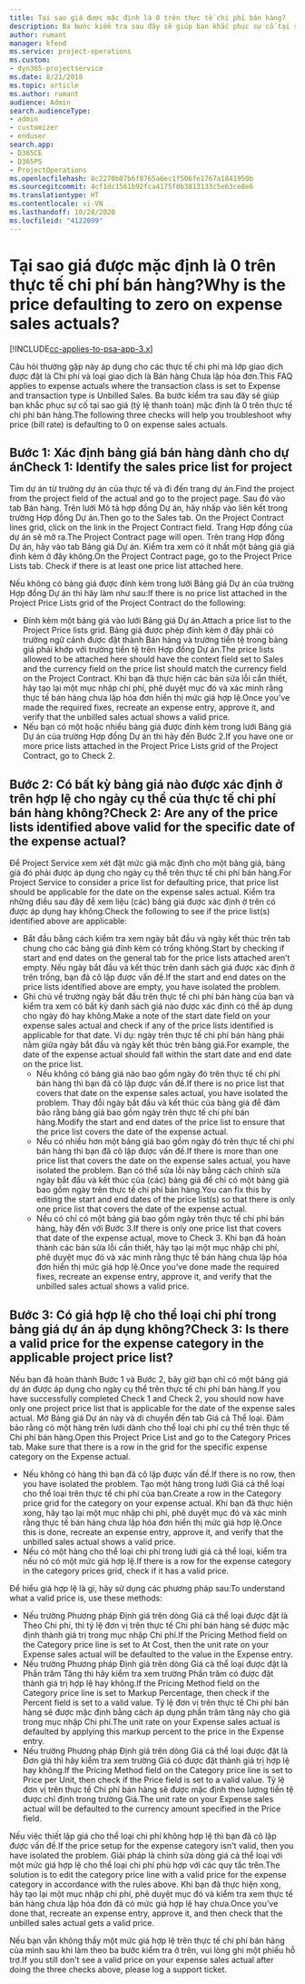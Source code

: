 ```yaml
---
title: Tại sao giá được mặc định là 0 trên thực tế chi phí bán hàng?
description: Ba bước kiểm tra sau đây sẽ giúp bạn khắc phục sự cố tại sao giá mặc định là 0 trên thực tế chi phí bán hàng.
author: rumant
manager: kfend
ms.service: project-operations
ms.custom:
- dyn365-projectservice
ms.date: 8/21/2018
ms.topic: article
ms.author: rumant
audience: Admin
search.audienceType:
- admin
- customizer
- enduser
search.app:
- D365CE
- D365PS
- ProjectOperations
ms.openlocfilehash: 8c2270b07b6f8765a6ec1f506fe1767a1841950b
ms.sourcegitcommit: 4cf1dc1561b92fca4175f0b3813133c5e63ce8e6
ms.translationtype: HT
ms.contentlocale: vi-VN
ms.lasthandoff: 10/28/2020
ms.locfileid: "4122099"
---
```

# <a name="why-is-the-price-defaulting-to-zero-on-expense-sales-actuals"></a><span data-ttu-id="4337d-103">Tại sao giá được mặc định là 0 trên thực tế chi phí bán hàng?</span><span class="sxs-lookup"><span data-stu-id="4337d-103">Why is the price defaulting to zero on expense sales actuals?</span></span>

[!INCLUDE[cc-applies-to-psa-app-3.x](../includes/cc-applies-to-psa-app-3x.md)]

<span data-ttu-id="4337d-104">Câu hỏi thường gặp này áp dụng cho các thực tế chi phí mà lớp giao dịch được đặt là Chi phí và loại giao dịch là Bán hàng Chưa lập hóa đơn.</span><span class="sxs-lookup"><span data-stu-id="4337d-104">This FAQ applies to expense actuals where the transaction class is set to Expense and transaction type is Unbilled Sales.</span></span> <span data-ttu-id="4337d-105">Ba bước kiểm tra sau đây sẽ giúp bạn khắc phục sự cố tại sao giá (tỷ lệ thanh toán) mặc định là 0 trên thực tế chi phí bán hàng.</span><span class="sxs-lookup"><span data-stu-id="4337d-105">The following three checks will help you troubleshoot why price (bill rate) is defaulting to 0 on expense sales actuals.</span></span>

## <a name="check-1-identify-the-sales-price-list-for-project"></a><span data-ttu-id="4337d-106">Bước 1: Xác định bảng giá bán hàng dành cho dự án</span><span class="sxs-lookup"><span data-stu-id="4337d-106">Check 1: Identify the sales price list for project</span></span>

<span data-ttu-id="4337d-107">Tìm dự án từ trường dự án của thực tế và đi đến trang dự án.</span><span class="sxs-lookup"><span data-stu-id="4337d-107">Find the project from the project field of the actual and go to the project page.</span></span> <span data-ttu-id="4337d-108">Sau đó vào tab Bán hàng. Trên lưới Mô tả hợp đồng Dự án, hãy nhấp vào liên kết trong trường Hợp đồng Dự án.</span><span class="sxs-lookup"><span data-stu-id="4337d-108">Then go to the Sales tab. On the Project Contract lines grid, click on the link in the Project Contract field.</span></span> <span data-ttu-id="4337d-109">Trang Hợp đồng của dự án sẽ mở ra.</span><span class="sxs-lookup"><span data-stu-id="4337d-109">The Project Contract page will open.</span></span> <span data-ttu-id="4337d-110">Trên trang Hợp đồng Dự án, hãy vào tab Bảng giá Dự án. Kiểm tra xem có ít nhất một bảng giá giá đính kèm ở đây không.</span><span class="sxs-lookup"><span data-stu-id="4337d-110">On the Project Contract page, go to the Project Price Lists tab. Check if there is at least one price list attached here.</span></span>

<span data-ttu-id="4337d-111">Nếu không có bảng giá được đính kèm trong lưới Bảng giá Dự án của trường Hợp đồng Dự án thì hãy làm như sau:</span><span class="sxs-lookup"><span data-stu-id="4337d-111">If there is no price list attached in the Project Price Lists grid of the Project Contract do the following:</span></span>

- <span data-ttu-id="4337d-112">Đính kèm một bảng giá vào lưới Bảng giá Dự án.</span><span class="sxs-lookup"><span data-stu-id="4337d-112">Attach a price list to the Project Price lists grid.</span></span> <span data-ttu-id="4337d-113">Bảng giá được phép đính kèm ở đây phải có trường ngữ cảnh được đặt thành Bán hàng và trường tiền tệ trong bảng giá phải khớp với trường tiền tệ trên Hợp đồng Dự án.</span><span class="sxs-lookup"><span data-stu-id="4337d-113">The price lists allowed to be attached here should have the context field set to Sales and the currency field on the price list should match the currency field on the Project Contract.</span></span> <span data-ttu-id="4337d-114">Khi bạn đã thực hiện các bản sửa lỗi cần thiết, hãy tạo lại một mục nhập chi phí, phê duyệt mục đó và xác minh rằng thực tế bán hàng chưa lập hóa đơn hiển thị mức giá hợp lệ.</span><span class="sxs-lookup"><span data-stu-id="4337d-114">Once you’ve made the required fixes, recreate an expense entry, approve it, and verify that the unbilled sales actual shows a valid price.</span></span>
- <span data-ttu-id="4337d-115">Nếu bạn có một hoặc nhiều bảng giá được đính kèm trong lưới Bảng giá Dự án của trường Hợp đồng Dự án thì hãy đến Bước 2.</span><span class="sxs-lookup"><span data-stu-id="4337d-115">If you have one or more price lists attached in the Project Price Lists grid of the Project Contract, go to Check 2.</span></span>

## <a name="check-2-are-any-of-the-price-lists-identified-above-valid-for-the-specific-date-of-the-expense-actual"></a><span data-ttu-id="4337d-116">Bước 2: Có bất kỳ bảng giá nào được xác định ở trên hợp lệ cho ngày cụ thể của thực tế chi phí bán hàng không?</span><span class="sxs-lookup"><span data-stu-id="4337d-116">Check 2: Are any of the price lists identified above valid for the specific date of the expense actual?</span></span>

<span data-ttu-id="4337d-117">Để Project Service xem xét đặt mức giá mặc định cho một bảng giá, bảng giá đó phải được áp dụng cho ngày cụ thể trên thực tế chi phí bán hàng.</span><span class="sxs-lookup"><span data-stu-id="4337d-117">For Project Service to consider a price list for defaulting price, that price list should be applicable for the date on the expense sales actual.</span></span> <span data-ttu-id="4337d-118">Kiểm tra những điều sau đây để xem liệu (các) bảng giá được xác định ở trên có được áp dụng hay không:</span><span class="sxs-lookup"><span data-stu-id="4337d-118">Check the following to see if the price list(s) identified above are applicable:</span></span>

- <span data-ttu-id="4337d-119">Bắt đầu bằng cách kiểm tra xem ngày bắt đầu và ngày kết thúc trên tab chung cho các bảng giá đính kèm có trống không.</span><span class="sxs-lookup"><span data-stu-id="4337d-119">Start by checking if start and end dates on the general tab for the price lists attached aren’t empty.</span></span> <span data-ttu-id="4337d-120">Nếu ngày bắt đầu và kết thúc trên danh sách giá được xác định ở trên trống, bạn đã cô lập được vấn đề.</span><span class="sxs-lookup"><span data-stu-id="4337d-120">If the start and end dates on the price lists identified above are empty, you have isolated the problem.</span></span> 
- <span data-ttu-id="4337d-121">Ghi chú về trường ngày bắt đầu trên thực tế chi phí bán hàng của bạn và kiểm tra xem có bất kỳ danh sách giá nào được xác định có thể áp dụng cho ngày đó hay không.</span><span class="sxs-lookup"><span data-stu-id="4337d-121">Make a note of the start date field on your expense sales actual and check if any of the price lists identified is applicable for that date.</span></span> <span data-ttu-id="4337d-122">Ví dụ: ngày trên thực tế chi phí bán hàng phải nằm giữa ngày bắt đầu và ngày kết thúc trên bảng giá.</span><span class="sxs-lookup"><span data-stu-id="4337d-122">For example, the date of the expense actual should fall within the start date and end date on the price list.</span></span> 
    - <span data-ttu-id="4337d-123">Nếu không có bảng giá nào bao gồm ngày đó trên thực tế chi phí bán hàng thì bạn đã cô lập được vấn đề.</span><span class="sxs-lookup"><span data-stu-id="4337d-123">If there is no price list that covers that date on the expense sales actual, you have isolated the problem.</span></span> <span data-ttu-id="4337d-124">Thay đổi ngày bắt đầu và kết thúc của bảng giá để đảm bảo rằng bảng giá bao gồm ngày trên thực tế chi phí bán hàng.</span><span class="sxs-lookup"><span data-stu-id="4337d-124">Modify the start and end dates of the price list to ensure that the price list covers the date of the expense actual.</span></span> 
    - <span data-ttu-id="4337d-125">Nếu có nhiều hơn một bảng giá bao gồm ngày đó trên thực tế chi phí bán hàng thì bạn đã cô lập được vấn đề.</span><span class="sxs-lookup"><span data-stu-id="4337d-125">If there is more than one price list that covers the date on the expense sales actual, you have isolated the problem.</span></span> <span data-ttu-id="4337d-126">Bạn có thể sửa lỗi này bằng cách chỉnh sửa ngày bắt đầu và kết thúc của (các) bảng giá để chỉ có một bảng giá bao gồm ngày trên thực tế chi phí bán hàng.</span><span class="sxs-lookup"><span data-stu-id="4337d-126">You can fix this by editing the start and end dates of the price list(s) so that there is only one price list that covers the date of the expense actual.</span></span> 
    - <span data-ttu-id="4337d-127">Nếu có chỉ có một bảng giá bao gồm ngày trên thực tế chi phí bán hàng, hãy đến với Bước 3.</span><span class="sxs-lookup"><span data-stu-id="4337d-127">If there is only one price list that covers that date of the expense actual, move to Check 3.</span></span>
<span data-ttu-id="4337d-128">Khi bạn đã hoàn thành các bản sửa lỗi cần thiết, hãy tạo lại một mục nhập chi phí, phê duyệt mục đó và xác minh rằng thực tế bán hàng chưa lập hóa đơn hiển thị mức giá hợp lệ.</span><span class="sxs-lookup"><span data-stu-id="4337d-128">Once you’ve done made the required fixes, recreate an expense entry, approve it, and verify that the unbilled sales actual shows a valid price.</span></span>

## <a name="check-3-is-there-a-valid-price-for-the-expense-category-in-the-applicable-project-price-list"></a><span data-ttu-id="4337d-129">Bước 3: Có giá hợp lệ cho thể loại chi phí trong bảng giá dự án áp dụng không?</span><span class="sxs-lookup"><span data-stu-id="4337d-129">Check 3: Is there a valid price for the expense category in the applicable project price list?</span></span> 

<span data-ttu-id="4337d-130">Nếu bạn đã hoàn thành Bước 1 và Bước 2, bây giờ bạn chỉ có một bảng giá dự án được áp dụng cho ngày cụ thể trên thực tế chi phí bán hàng.</span><span class="sxs-lookup"><span data-stu-id="4337d-130">If you have successfully completed Check 1 and Check 2, you should now have only one project price list that is applicable for the date of the expense sales actual.</span></span> <span data-ttu-id="4337d-131">Mở Bảng giá Dự án này và di chuyển đến tab Giá cả Thể loại. Đảm bảo rằng có một hàng trên lưới dành cho thể loại chi phí cụ thể trên thực tế Chi phí bán hàng.</span><span class="sxs-lookup"><span data-stu-id="4337d-131">Open this Project Price List and go to the Category Prices tab. Make sure that there is a row in the grid for the specific expense category on the Expense actual.</span></span>
 
- <span data-ttu-id="4337d-132">Nếu không có hàng thì bạn đã cô lập được vấn đề.</span><span class="sxs-lookup"><span data-stu-id="4337d-132">If there is no row, then you have isolated the problem.</span></span> <span data-ttu-id="4337d-133">Tạo một hàng trong lưới Giá cả thể loại cho thể loại trên thực tế chi phí của bạn.</span><span class="sxs-lookup"><span data-stu-id="4337d-133">Create a row in the Category price grid for the category on your expense actual.</span></span> <span data-ttu-id="4337d-134">Khi bạn đã thực hiện xong, hãy tạo lại một mục nhập chi phí, phê duyệt mục đó và xác minh rằng thực tế bán hàng chưa lập hóa đơn hiển thị mức giá hợp lệ.</span><span class="sxs-lookup"><span data-stu-id="4337d-134">Once this is done, recreate an expense entry, approve it, and verify that the unbilled sales actual shows a valid price.</span></span> 
- <span data-ttu-id="4337d-135">Nếu có một hàng cho thể loại chi phí trong lưới giá cả thể loại, kiểm tra nếu nó có một mức giá hợp lệ.</span><span class="sxs-lookup"><span data-stu-id="4337d-135">If there is a row for the expense category in the category prices grid, check if it has a valid price.</span></span>

<span data-ttu-id="4337d-136">Để hiểu giá hợp lệ là gì, hãy sử dụng các phương pháp sau:</span><span class="sxs-lookup"><span data-stu-id="4337d-136">To understand what a valid price is, use these methods:</span></span>

- <span data-ttu-id="4337d-137">Nếu trường Phương pháp Định giá trên dòng Giá cả thể loại được đặt là Theo Chi phí, thì tỷ lệ đơn vị trên thực tế Chi phí bán hàng sẽ được mặc định thành giá trị trong mục nhập Chi phí.</span><span class="sxs-lookup"><span data-stu-id="4337d-137">If the Pricing Method field on the Category price line is set to At Cost, then the unit rate on your Expense sales actual will be defaulted to the value in the Expense entry.</span></span>
- <span data-ttu-id="4337d-138">Nếu trường Phương pháp Định giá trên dòng Giá cả thể loại được đặt là Phần trăm Tăng thì hãy kiểm tra xem trường Phần trăm có được đặt thành giá trị hợp lệ hay không.</span><span class="sxs-lookup"><span data-stu-id="4337d-138">If the Pricing Method field on the Category price line is set to Markup Percentage, then check if the Percent field is set to a valid value.</span></span> <span data-ttu-id="4337d-139">Tỷ lệ đơn vị trên thực tế Chi phí bán hàng sẽ được mặc định bằng cách áp dụng phần trăm tăng này cho giá trong mục nhập Chi phí.</span><span class="sxs-lookup"><span data-stu-id="4337d-139">The unit rate on your Expense sales actual is defaulted by applying this markup percent to the price in the Expense entry.</span></span>
- <span data-ttu-id="4337d-140">Nếu trường Phương pháp Định giá trên dòng Giá cả thể loại được đặt là Đơn giá thì hãy kiểm tra xem trường Giá có được đặt thành giá trị hợp lệ hay không.</span><span class="sxs-lookup"><span data-stu-id="4337d-140">If the Pricing Method field on the Category price line is set to Price per Unit, then check if the Price field is set to a valid value.</span></span> <span data-ttu-id="4337d-141">Tỷ lệ đơn vị trên thực tế Chi phí bán hàng sẽ được mặc định theo lượng tiền tệ được chỉ định trong trường Giá.</span><span class="sxs-lookup"><span data-stu-id="4337d-141">The unit rate on your Expense sales actual will be defaulted to the currency amount specified in the Price field.</span></span>

<span data-ttu-id="4337d-142">Nếu việc thiết lập giá cho thể loại chi phí không hợp lệ thì bạn đã cô lập được vấn đề.</span><span class="sxs-lookup"><span data-stu-id="4337d-142">If the price setup for the expense category isn't valid, then you have isolated the problem.</span></span> <span data-ttu-id="4337d-143">Giải pháp là chỉnh sửa dòng giá cả thể loại với một mức giá hợp lệ cho thể loại chi phí phù hợp với các quy tắc trên.</span><span class="sxs-lookup"><span data-stu-id="4337d-143">The solution is to edit the category price line with a valid price for the expense category in accordance with the rules above.</span></span> <span data-ttu-id="4337d-144">Khi bạn đã thực hiện xong, hãy tạo lại một mục nhập chi phí, phê duyệt mục đó và kiểm tra xem thực tế bán hàng chưa lập hóa đơn đã có mức giá hợp lệ hay chưa.</span><span class="sxs-lookup"><span data-stu-id="4337d-144">Once you’ve done that, recreate an expense entry, approve it, and then check that the unbilled sales actual gets a valid price.</span></span>

<span data-ttu-id="4337d-145">Nếu bạn vẫn không thấy một mức giá hợp lệ trên thực tế chi phí bán hàng của mình sau khi làm theo ba bước kiểm tra ở trên, vui lòng ghi một phiếu hỗ trợ.</span><span class="sxs-lookup"><span data-stu-id="4337d-145">If you still don't see a valid price on your expense sales actual after doing the three checks above, please log a support ticket.</span></span>


